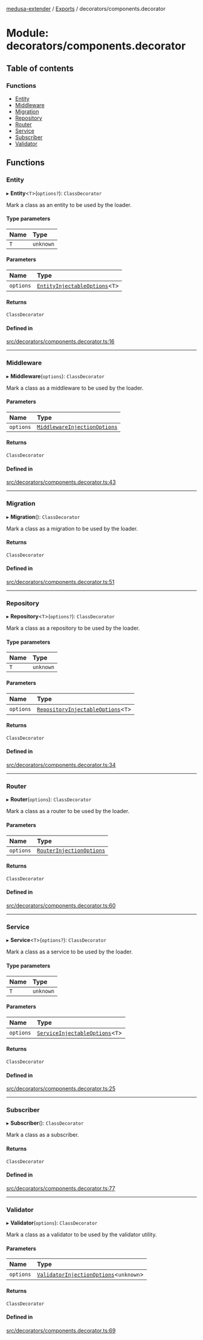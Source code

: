[medusa-extender](../README.md) / [Exports](../modules.md) / decorators/components.decorator

# Module: decorators/components.decorator

## Table of contents

### Functions

- [Entity](decorators_components_decorator.md#entity)
- [Middleware](decorators_components_decorator.md#middleware)
- [Migration](decorators_components_decorator.md#migration)
- [Repository](decorators_components_decorator.md#repository)
- [Router](decorators_components_decorator.md#router)
- [Service](decorators_components_decorator.md#service)
- [Subscriber](decorators_components_decorator.md#subscriber)
- [Validator](decorators_components_decorator.md#validator)

## Functions

### Entity

▸ **Entity**<`T`\>(`options?`): `ClassDecorator`

Mark a class as an entity to be used by the loader.

#### Type parameters

| Name | Type |
| :------ | :------ |
| `T` | `unknown` |

#### Parameters

| Name | Type |
| :------ | :------ |
| `options` | [`EntityInjectableOptions`](core_types.md#entityinjectableoptions)<`T`\> |

#### Returns

`ClassDecorator`

#### Defined in

[src/decorators/components.decorator.ts:16](https://github.com/adrien2p/medusa-extender/blob/17915cd/src/decorators/components.decorator.ts#L16)

___

### Middleware

▸ **Middleware**(`options`): `ClassDecorator`

Mark a class as a middleware to be used by the loader.

#### Parameters

| Name | Type |
| :------ | :------ |
| `options` | [`MiddlewareInjectionOptions`](core_types.md#middlewareinjectionoptions) |

#### Returns

`ClassDecorator`

#### Defined in

[src/decorators/components.decorator.ts:43](https://github.com/adrien2p/medusa-extender/blob/17915cd/src/decorators/components.decorator.ts#L43)

___

### Migration

▸ **Migration**(): `ClassDecorator`

Mark a class as a migration to be used by the loader.

#### Returns

`ClassDecorator`

#### Defined in

[src/decorators/components.decorator.ts:51](https://github.com/adrien2p/medusa-extender/blob/17915cd/src/decorators/components.decorator.ts#L51)

___

### Repository

▸ **Repository**<`T`\>(`options?`): `ClassDecorator`

Mark a class as a repository to be used by the loader.

#### Type parameters

| Name | Type |
| :------ | :------ |
| `T` | `unknown` |

#### Parameters

| Name | Type |
| :------ | :------ |
| `options` | [`RepositoryInjectableOptions`](core_types.md#repositoryinjectableoptions)<`T`\> |

#### Returns

`ClassDecorator`

#### Defined in

[src/decorators/components.decorator.ts:34](https://github.com/adrien2p/medusa-extender/blob/17915cd/src/decorators/components.decorator.ts#L34)

___

### Router

▸ **Router**(`options`): `ClassDecorator`

Mark a class as a router to be used by the loader.

#### Parameters

| Name | Type |
| :------ | :------ |
| `options` | [`RouterInjectionOptions`](core_types.md#routerinjectionoptions) |

#### Returns

`ClassDecorator`

#### Defined in

[src/decorators/components.decorator.ts:60](https://github.com/adrien2p/medusa-extender/blob/17915cd/src/decorators/components.decorator.ts#L60)

___

### Service

▸ **Service**<`T`\>(`options?`): `ClassDecorator`

Mark a class as a service to be used by the loader.

#### Type parameters

| Name | Type |
| :------ | :------ |
| `T` | `unknown` |

#### Parameters

| Name | Type |
| :------ | :------ |
| `options` | [`ServiceInjectableOptions`](core_types.md#serviceinjectableoptions)<`T`\> |

#### Returns

`ClassDecorator`

#### Defined in

[src/decorators/components.decorator.ts:25](https://github.com/adrien2p/medusa-extender/blob/17915cd/src/decorators/components.decorator.ts#L25)

___

### Subscriber

▸ **Subscriber**(): `ClassDecorator`

Mark a class as a subscriber.

#### Returns

`ClassDecorator`

#### Defined in

[src/decorators/components.decorator.ts:77](https://github.com/adrien2p/medusa-extender/blob/17915cd/src/decorators/components.decorator.ts#L77)

___

### Validator

▸ **Validator**(`options`): `ClassDecorator`

Mark a class as a validator to be used by the validator utility.

#### Parameters

| Name | Type |
| :------ | :------ |
| `options` | [`ValidatorInjectionOptions`](core_types.md#validatorinjectionoptions)<`unknown`\> |

#### Returns

`ClassDecorator`

#### Defined in

[src/decorators/components.decorator.ts:69](https://github.com/adrien2p/medusa-extender/blob/17915cd/src/decorators/components.decorator.ts#L69)

